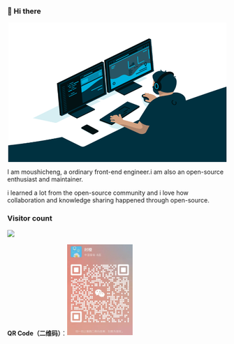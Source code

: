 ### 👋 Hi there

<div align="center">
  <img align="center" alt="GIF" src="https://github.com/moushicheng/moushicheng/blob/master/code.gif?raw=true" width="500" height="320" />
</div>

I am moushicheng, a ordinary front-end engineer.i am also an open-source enthusiast and maintainer.

i learned a lot from the open-source community and i love how collaboration and knowledge sharing happened through open-source.

### Visitor count

<img src="https://profile-counter.glitch.me/moushicheng/count.svg" />

**QR Code（二维码）**：<img src="/qrcode.png" width="150">
